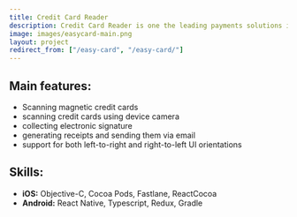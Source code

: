 ```yaml
---
title: Credit Card Reader
description: Credit Card Reader is one the leading payments solutions in Israel that lets small business opperate quick payments. We built both iOS and Android version of the application and successfully faced the challange of integration with various custom hardware, including magnetic card swipers.
image: images/easycard-main.png
layout: project
redirect_from: ["/easy-card", "/easy-card/"]
---
```


## Main features:
* Scanning magnetic credit cards
* scanning credit cards using device camera
* collecting electronic signature
* generating receipts and sending them via email
* support for both left-to-right and right-to-left UI orientations

## Skills:
- **iOS:** Objective-C, Cocoa Pods, Fastlane, ReactCocoa
- **Android:** React Native, Typescript, Redux, Gradle
